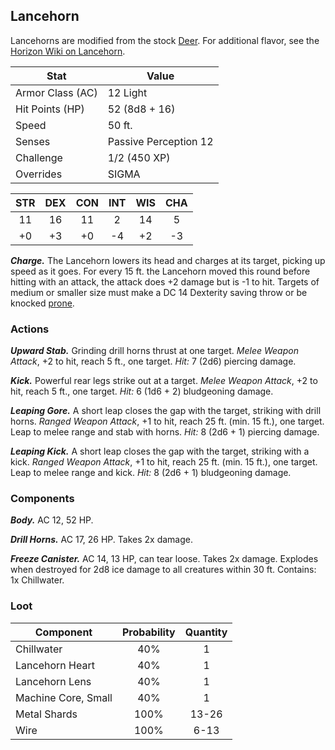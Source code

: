<!-- +template machine lancehorn dnd5ecombat -->

## Lancehorn

Lancehorns are modified from the stock [Deer](https://www.dndbeyond.com/monsters/deer).
For additional flavor, see the [Horizon Wiki on Lancehorn](https://horizon.fandom.com/wiki/Lancehorn).

| Stat | Value |
| ---- | ----- |
| Armor Class (AC) | 12 Light |
| Hit Points (HP) | 52 (8d8 + 16) |
| Speed | 50 ft. |
| Senses | Passive Perception 12 |
| Challenge | 1/2 (450 XP) |
| Overrides | SIGMA |

| STR | DEX | CON | INT | WIS | CHA |
| :---: | :---: | :---: | :---: | :---: | :---: |
| 11 | 16 | 11 | 2 | 14 | 5 |
| +0 | +3 | +0 | -4 | +2 | -3 |

_**Charge.**_
The Lancehorn lowers its head and charges at its target, picking up speed as it goes.
For every 15 ft. the Lancehorn moved this round before hitting with an attack, the attack does +2 damage but is -1 to hit.
Targets of medium or smaller size must make a DC 14 Dexterity saving throw or be knocked [prone](https://www.dndbeyond.com/compendium/rules/basic-rules/appendix-a-conditions#Prone).

### Actions

_**Upward Stab.**_
Grinding drill horns thrust at one target.
_Melee Weapon Attack_, +2 to hit, reach 5 ft., one target.
_Hit:_ 7 (2d6) piercing damage.

_**Kick.**_
Powerful rear legs strike out at a target.
_Melee Weapon Attack_, +2 to hit, reach 5 ft., one target.
_Hit:_ 6 (1d6 + 2) bludgeoning damage.

_**Leaping Gore.**_
A short leap closes the gap with the target, striking with drill horns.
_Ranged Weapon Attack_, +1 to hit, reach 25 ft. (min. 15 ft.), one target.
Leap to melee range and stab with horns.
_Hit:_ 8 (2d6 + 1) piercing damage.

_**Leaping Kick.**_
A short leap closes the gap with the target, striking with a kick.
_Ranged Weapon Attack_, +1 to hit, reach 25 ft. (min. 15 ft.), one target.
Leap to melee range and kick.
_Hit:_ 8 (2d6 + 1) bludgeoning damage.

### Components

_**Body.**_
AC 12, 52 HP.

_**Drill Horns.**_
AC 17, 26 HP.
Takes 2x damage.

_**Freeze Canister.**_
AC 14, 13 HP, can tear loose.
Takes 2x damage.
Explodes when destroyed for 2d8 ice damage to all creatures within 30 ft.
Contains: 1x Chillwater.

### Loot

| Component | Probability | Quantity |
| --- | :---: | :---: |
| Chillwater | 40% | 1 |
| Lancehorn Heart | 40% | 1 |
| Lancehorn Lens | 40% | 1 |
| Machine Core, Small | 40% | 1 |
| Metal Shards | 100% | 13-26 |
| Wire | 100% | 6-13 |


<!-- -template machine lancehorn dnd5ecombat -->
